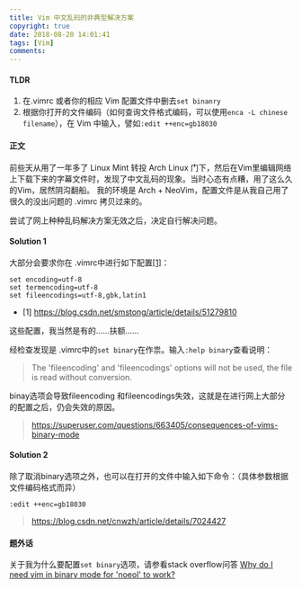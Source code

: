 ```yaml
---
title: Vim 中文乱码的非典型解决方案
copyright: true
date: 2018-08-20 14:01:41
tags: [Vim]
comments:
---
```


#### TLDR
1. 在.vimrc 或者你的相应 Vim 配置文件中删去`set binanry`
2. 根据你打开的文件编码（如何查询文件格式编码，可以使用`enca -L chinese filename`），在 Vim 中输入，譬如`:edit ++enc=gb18030`

#### 正文

前些天从用了一年多了 Linux Mint 转投 Arch Linux 门下，然后在Vim里编辑网络上下载下来的字幕文件时，发现了中文乱码的现象。当时心态有点糟，用了这么久的Vim，居然阴沟翻船。
我的环境是 Arch + NeoVim，配置文件是从我自己用了很久的没出问题的 .vimrc 拷贝过来的。

尝试了网上种种乱码解决方案无效之后，决定自行解决问题。

<!--more-->

#### Solution 1
大部分会要求你在 .vimrc中进行如下配置[[1]](#1)：
```vim
set encoding=utf-8
set termencoding=utf-8
set fileencodings=utf-8,gbk,latin1
```
* <span id = "1"> [1] https://blog.csdn.net/smstong/article/details/51279810</span>


这些配置，我当然是有的……扶额……

经检查发现是 .vimrc中的`set binary`在作祟。输入`:help binary`查看说明：
> The 'fileencoding' and 'fileencodings' options will not be used, the file is read without conversion.

binay选项会导致fileencoding 和fileencodings失效，这就是在进行网上大部分的配置之后，仍会失效的原因。

> https://superuser.com/questions/663405/consequences-of-vims-binary-mode

#### Solution 2
除了取消binary选项之外，也可以在打开的文件中输入如下命令：（具体参数根据文件编码格式而异）
```
:edit ++enc=gb18030
```

> https://blog.csdn.net/cnwzh/article/details/7024427

#### 题外话
关于我为什么要配置`set binary`选项，请参看stack overflow问答
[Why do I need vim in binary mode for 'noeol' to work?](https://stackoverflow.com/questions/16222530/why-do-i-need-vim-in-binary-mode-for-noeol-to-work)
